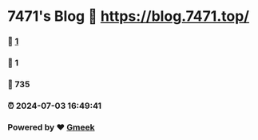 # 7471's Blog :link: https://blog.7471.top/ 
### :page_facing_up: [1](https://blog.7471.top//tag.html) 
### :speech_balloon: 1 
### :hibiscus: 735 
### :alarm_clock: 2024-07-03 16:49:41 
### Powered by :heart: [Gmeek](https://github.com/Meekdai/Gmeek)

